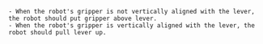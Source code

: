 
    - When the robot's gripper is not vertically aligned with the lever, the robot should put gripper above lever.
    - When the robot's gripper is vertically aligned with the lever, the robot should pull lever up.